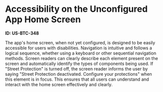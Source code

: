 # Accessibility on the Unconfigured App Home Screen

**ID: US-BTC-348**

The app's home screen, when not yet configured, is designed to be easily accessible for users with disabilities. Navigation is intuitive and follows a logical sequence, whether using a keyboard or other sequential navigation methods. Screen readers can clearly describe each element present on the screen and automatically identify the types of components being used. If "Street Protection" is turned off, the screen reader informs the user by saying "Street Protection deactivated. Configure your protections" when this element is in focus. This ensures that all users can understand and interact with the home screen effectively and clearly.